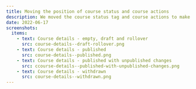 ```yaml
---
title: Moving the position of course status and course actions
description: We moved the course status tag and course actions to make it easier for users to see the status of their course and take action
date: 2022-06-17
screenshots:
  items:
    - text: Course details - empty, draft and rollover
      src: course-details--draft-rollover.png
    - text: Course details - published
      src: course-details--published.png
    - text: Course details - published with unpublished changes
      src: ccourse-details--published-with-unpublished-changes.png
    - text: Course details - withdrawn
      src: course-details--withdrawn.png
---
```

